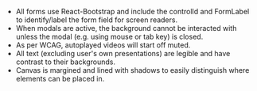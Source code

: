 - All forms use React-Bootstrap and include the controlId and FormLabel to identify/label the form field for screen readers.
- When modals are active, the background cannot be interacted with unless the modal (e.g. using mouse or tab key) is closed.
- As per WCAG, autoplayed videos will start off muted.
- All text (excluding user's own presentations) are legible and have contrast to their backgrounds.
- Canvas is margined and lined with shadows to easily distinguish where elements can be placed in.
